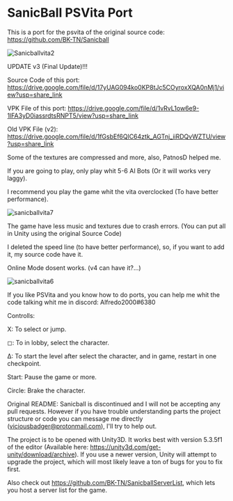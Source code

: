 # SanicBall PSVita Port

This is a port for the psvita of the original source code: https://github.com/BK-TN/Sanicball

![Sanicballvita2](https://user-images.githubusercontent.com/121837347/212369390-9aa6abe0-8ca8-4e4a-9909-2b16f13e72d2.png)

UPDATE v3 (Final Update)!!!

Source Code of this port: https://drive.google.com/file/d/17yUAG094ko0KP8tJc5COyroxXQA0nMj1/view?usp=share_link

VPK File of this port: https://drive.google.com/file/d/1vRvL1ow6e9-1lFA3yD0iassrdtsRNPT5/view?usp=share_link

Old VPK File (v2): https://drive.google.com/file/d/1fGsbEf6QlC64ztk_AGTnj_iiRDQvWZTU/view?usp=share_link

Some of the textures are compressed and more, also, PatnosD helped me.

If you are going to play, only play whit 5-6 AI Bots (Or it will works very laggy).

I recommend you play the game whit the vita overclocked (To have better performance).

![sanicballvita7](https://user-images.githubusercontent.com/121837347/212369686-812083d4-5c5f-4cd4-a595-979ed1da5e88.png)

The game have less music and textures due to crash errors. (You can put all in Unity using the original Source Code)

I deleted the speed line (to have better performance), so, if you want to add it, my source code have it.

Online Mode dosent works. (v4 can have it?...)

![sanicballvita6](https://user-images.githubusercontent.com/121837347/212369651-eac32154-1c36-4402-bc2b-ca040559d02c.png)

If you like PSVita and you know how to do ports, you can help me whit the code talking whit me in discord: Alfredo2000#6380

Controlls:

X: To select or jump.

◻: To in lobby, select the character.

Δ: To start the level after select the character, and in game, restart in one checkpoint.

Start: Pause the game or more.

Circle: Brake the character.

Original README:
Sanicball is discontinued and I will not be accepting any pull requests. However if you have trouble understanding parts the project structure or code you can message me directly (viciousbadger@protonmail.com), I'll try to help out.

The project is to be opened with Unity3D. It works best with version 5.3.5f1 of the editor (Available here: https://unity3d.com/get-unity/download/archive). If you use a newer version, Unity will attempt to upgrade the project, which will most likely leave a ton of bugs for you to fix first.

Also check out https://github.com/BK-TN/SanicballServerList, which lets you host a server list for the game.
